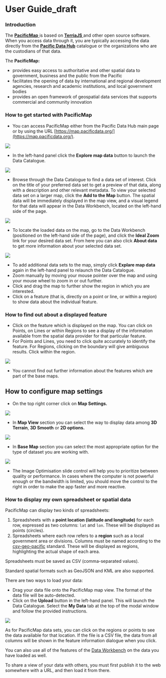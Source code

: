 # User Guide\_draft

### Introduction

The [**PacificMap** ](https://map.pacificdata.org)is based on [**TerriaJS** ](https://terria.io)and other open source software. When you access data through it, you are typically accessing the data directly from the [**Pacific Data Hub**](https://pacificdata.org/data) catalogue or the organizations who are the custodians of that data.

The **PacificMap:**

* provides easy access to authoritative and other spatial data to government, business and the public from the Pacific
* facilitates the opening of data by international and regional development agencies, research and academic institutions, and local government bodies
* provides an open framework of geospatial data services that supports commercial and community innovation

### How to get started with PacificMap

* You can access PacificMap either from the Pacific Data Hub main page or by using the URL [https://map.pacificdata.org/](https://map.pacificdata.org/).

![](../.gitbook/assets/image%20%2859%29.png)

* In the left-hand panel click the **Explore map data** button to launch the Data Catalogue.

![](../.gitbook/assets/image%20%2866%29.png)

* Browse through the Data Catalogue to find a data set of interest. Click on the title of your preferred data set to get a preview of that data, along with a description and other relevant metadata. To view your selected data set on a larger map, click the **Add to the Map** button. The spatial data will be immediately displayed in the map view, and a visual legend for that data will appear in the Data Workbench, located on the left-hand side of the page.

![](../.gitbook/assets/image%20%2864%29.png)

* To locate the loaded data on the map, go to the Data Workbench \(positioned on the left-hand side of the page\), and click the **Ideal Zoom** link for your desired data set. From here you can also click **About data** to get more information about your selected data set.

![](../.gitbook/assets/image%20%2863%29.png)

* To add additional data sets to the map, simply click **Explare map data** again in the left-hand panel to relaunch the Data Catalogue.
* Zoom manually by moving your mouse pointer over the map and using your mouse wheel to zoom in or out further.
* Click and drag the map to further show the region in which you are interested.
* Click on a feature \(that is, directly on a point or line, or within a region\) to show data about the individual feature.

### How to find out about a displayed feature

* Click on the feature which is displayed on the map. You can click on Points, on Lines or within Regions to see a display of the information available from the spatial data provider for that particular feature.
* For Points and Lines, you need to click quite accurately to identify the feature. For Regions, clicking on the boundary will give ambiguous results. Click within the region.

![](../.gitbook/assets/image%20%2856%29.png)

* You cannot find out further information about the features which are part of the base maps.

## How to configure map settings

* On the top right corner click on **Map Settings.**

![](../.gitbook/assets/image%20%2855%29.png)

* In **Map View** section you can select the way to display data among **3D Terrain**, **3D Smooth** or **2D options.**

![](../.gitbook/assets/image%20%2858%29.png)

* In **Base Map** section you can select the most appropriate option for the type of dataset you are working with.

![](../.gitbook/assets/image%20%2861%29.png)

* The Image Optimisation slide control will help you to prioritize between quality or performance. In cases where the computer is not powerful enough or the bandwidth is limited, you should move the control to the right in order to make the app faster and more reactive.  

### How to display my own spreadsheet or spatial data

PacificMap can display two kinds of spreadsheets:

1. Spreadsheets with a **point location \(latitude and longitude\)** for each row, expressed as two columns: `lat` and `lon`. These will be displayed as points \(circles\).
2. Spreadsheets where each row refers to a **region** such as a local government area or divisions. Columns must be named according to the [csv-geo-pacific](https://github.com/PacificCommunity/csv-geo-pacific) standard. These will be displayed as regions, highlighting the actual shape of each area.

Spreadsheets must be saved as CSV \(comma-separated values\).

Standard spatial formats such as GeoJSON and KML are also supported.

There are two ways to load your data:

* Drag your data file onto the PacificMap map view. The format of the data file will be auto-detected.
* Click on the **Upload** button in the left-hand panel. This will launch the Data Catalogue. Select the **My Data** tab at the top of the modal window and follow the provided instructions.

![](../.gitbook/assets/image%20%2860%29.png)

As for PacificMap data sets, you can click on the regions or points to see the data available for that location. If the file is a CSV file, the data from all columns will be shown in the feature information dialogue when you click.

You can also use all of the features of the [Data Workbench](https://map.pacificdata.org/help/data-workbench.html) on the data you have loaded as well.

To share a view of your data with others, you must first publish it to the web somewhere with a URL, and then load it from there.

